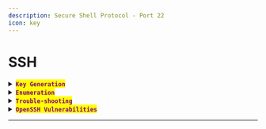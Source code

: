 ```yaml
---
description: Secure Shell Protocol - Port 22
icon: key
---
```


# SSH

<details>

<summary><mark style="color:purple;"><strong><code>Key Generation</code></strong></mark></summary>

{% code title="RSA" overflow="wrap" %}
```sh
ssh-keygen -t rsa -b 4096 -C "your_email@example.com"
```
{% endcode %}

{% code title="Ed25519" %}
```sh
ssh-keygen -t ed25519
```
{% endcode %}

{% code title="ECDSA" overflow="wrap" %}
```sh
ssh-keygen -t ecdsa-sk
```
{% endcode %}

{% hint style="info" %}


#### <mark style="color:red;">**`FIDO/U2F`**</mark>

{% code title="Generate the key" %}
```shell
ssh-keygen -t ed25519-sk
```
{% endcode %}

{% code title="Without Touch-Mode" overflow="wrap" %}
```sh
ssh-keygen -O no-touch-required -t ed25519-sk
```
{% endcode %}

{% code title="Allow mode on sshd" overflow="wrap" %}
```bash
no-touch-required sk-ssh-ed25519@openssh.com AAAAInN... user@example.com
```
{% endcode %}
{% endhint %}

</details>

<details>

<summary><mark style="color:purple;"><strong><code>Enumeration</code></strong></mark></summary>

{% code title="Show Details" %}
```bash
ssh-keygen -C "$(whoami)@$(uname -n)-$(date -I)"
```
{% endcode %}

{% code title="Key lenght" %}
```bash
ssh-keygen -l -f public_key
```
{% endcode %}

{% code title="Check SSH access" %}
```sh
netexec ssh <IP> -u <USER> -p 'password'
```
{% endcode %}

</details>

<details>

<summary><mark style="color:purple;"><strong><code>Trouble-shooting</code></strong></mark></summary>

{% hint style="info" %}
<mark style="color:red;">**`SSH2_MSG_KEX_ECDH_REPLY`**</mark> <mark style="color:purple;">error:</mark>

```sh
ssh -o MACs=hmac-sha2-256 <HOST>
```
{% endhint %}

{% hint style="info" %}
* <mark style="color:purple;">Sometimes the</mark> <mark style="color:orange;">**`/etc/hosts.allow`**</mark> <mark style="color:purple;">or</mark> <mark style="color:orange;">**`/etc/hosts.deny`**</mark> <mark style="color:purple;">may be configured to blacklist or whitelist</mark> <mark style="color:orange;">**`IPs`**</mark> <mark style="color:purple;">trying to connect to the server:</mark>

{% code title="Whitelist" %}
```
ALL : 10.10.16.8

```
{% endcode %}

* <mark style="color:purple;">Add that in the</mark> <mark style="color:orange;">**`/hosts.allow`**</mark> <mark style="color:purple;">file; make sure to let a blank line at the end.</mark>
* <mark style="color:orange;">**`sshd_wl`**</mark> <mark style="color:purple;">is the syslink to</mark> <mark style="color:orange;">**`host.allow`**</mark> <mark style="color:purple;">and is normally in</mark> <mark style="color:orange;">**`.ssh`**</mark>
{% endhint %}

{% hint style="info" %}
* <mark style="color:purple;">In recent versions of</mark> <mark style="color:orange;">**`OpenSSH`**</mark><mark style="color:purple;">, certain older key types like</mark> <mark style="color:orange;">**`ssh-rsa`**</mark> <mark style="color:purple;">have been deprecated because of security concerns with the</mark> <mark style="color:orange;">**`SHA-1`**</mark> <mark style="color:purple;">hash algorithm they use:</mark>

{% code overflow="wrap" %}
```sh
ssh root@10.10.10.34 -i id_rsa -o PubkeyAcceptedKeyTypes=ssh-rsa
```
{% endcode %}
{% endhint %}

</details>

<details>

<summary><mark style="color:purple;"><strong><code>OpenSSH Vulnerabilities</code></strong></mark></summary>

#### [<kbd><mark style="color:orange;">**`Repology`**<mark style="color:orange;"></kbd>](https://repology.org/project/openssh/cves?version=8.9.p1)

{% hint style="info" %}
### <mark style="color:orange;">`RsaCtfTool`</mark>

* &#x20;[<mark style="color:orange;">**`RSA attack tool`**</mark>](https://github.com/RsaCtfTool/RsaCtfTool/tree/master) <mark style="color:purple;">(mainly for ctf) - retrieve private key from weak public key and/or uncipher data.</mark>
* <mark style="color:purple;">Install</mark> <mark style="color:orange;">**`libmpc-dev`**</mark><mark style="color:purple;">,</mark> <mark style="color:orange;">**`libgmp3-dev`**</mark> <mark style="color:purple;">and</mark> <mark style="color:orange;">**`sagemath`**</mark>
* <mark style="color:purple;">Also recommend to use a virtual environment</mark>

{% code overflow="wrap" %}
```sh
RsaCtfTool/RsaCtfTool.py --publickey decoder.pub --decryptfile pass.crypt
```
{% endcode %}
{% endhint %}

{% hint style="danger" %}
### <mark style="color:orange;">`CVE-2008-0166`</mark>

* <mark style="color:orange;">**`Debian OpenSSL Predictable PRNG`**</mark> <mark style="color:purple;">-> Check the</mark> [<mark style="color:purple;">**repo**</mark>](https://github.com/g0tmi1k/debian-ssh/tree/master)
* <mark style="color:purple;">Look for matches for a given</mark> <mark style="color:orange;">**`public_key`**</mark><mark style="color:purple;">:</mark>

```sh
grep -R -n `cat public_key` rsa/
```
{% endhint %}

</details>

***
